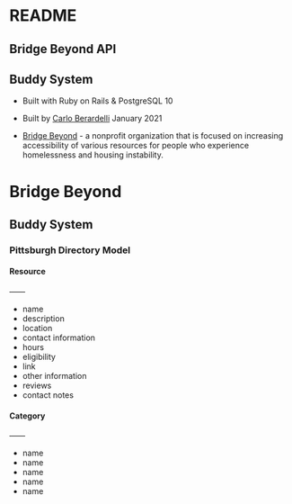 # README

## Bridge Beyond API
## Buddy System

- Built with Ruby on Rails & PostgreSQL 10

- Built by [Carlo Berardelli](https://carloberardelli.com/) January 2021

- [Bridge Beyond](https://www.bridgebeyond.org/) - a nonprofit organization that is focused on increasing accessibility of various resources for people who experience homelessness and housing instability.

# Bridge Beyond
## Buddy System
### Pittsburgh Directory Model

#### Resource
——
- name
- description
- location
- contact information
- hours
- eligibility
- link
- other information
- reviews
- contact notes

#### Category
——
- name
- name
- name
- name
- name

